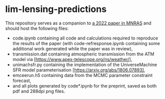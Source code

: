 # lim-lensing-predictions

This repository serves as a companion to [a 2022 paper in MNRAS](https://arxiv.org/abs/2203.12581) and should host the following files:
* code.ipynb containing all code and calculations required to reproduce the results of the paper (with code-refresponse.ipynb containing some additional work generated while the paper was in review),
* transmission.dat containing atmospheric transmission from the ATM model via [https://www.apex-telescope.org/ns/weather/],
* unimachsfr.py containing the implementation of the UniverseMachine SFR model parameterisation [https://arxiv.org/abs/1806.07893],
* emceerun.h5 containing data from the MCMC parameter constraint forecast,
* and all plots generated by code*.ipynb for the preprint, saved as both pdf and 288dpi png files.
